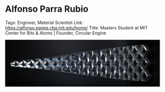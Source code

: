 # Alfonso Parra Rubio

Tags: Engineer, Material Scientist
Link: https://alfonso.pages.cba.mit.edu/home/
Title: Masters Student at MIT Center for Bits & Atoms | Founder, Circular Engine

![Untitled](Alfonso%20Parra%20Rubio%205f1c89739d2147d7b3c3b37d2d683daf/Untitled.png)